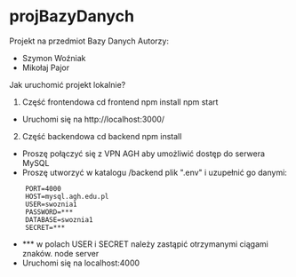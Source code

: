 # projBazyDanych
Projekt na przedmiot Bazy Danych
Autorzy:
- Szymon Woźniak
- Mikołaj Pajor


Jak uruchomić projekt lokalnie?

1) Część frontendowa 
cd frontend 
npm install
npm start 
- Uruchomi się na http://localhost:3000/

2) Część backendowa
cd backend 
npm install 
- Proszę połączyć się z VPN AGH aby umożliwić dostęp do serwera MySQL
- Proszę utworzyć w katalogu /backend plik ".env" i uzupełnić go danymi:
```
    PORT=4000
    HOST=mysql.agh.edu.pl
    USER=swoznia1
    PASSWORD=***
    DATABASE=swoznia1
    SECRET=***
```
- *** w polach USER i SECRET należy zastąpić otrzymanymi ciągami znaków.
node server 
- Uruchomi się na localhost:4000
